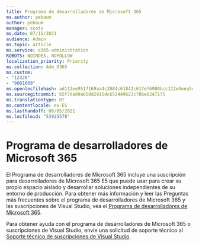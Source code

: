 ```yaml
---
title: Programa de desarrolladores de Microsoft 365
ms.author: pebaum
author: pebaum
manager: scotv
ms.date: 07/15/2021
audience: Admin
ms.topic: article
ms.service: o365-administration
ROBOTS: NOINDEX, NOFOLLOW
localization_priority: Priority
ms.collection: Adm_O365
ms.custom:
- "12320"
- "9001669"
ms.openlocfilehash: ad112ee9517169aa4c3884c61842c617ef6980bcc112e4eea5c9ec8b081df1c1
ms.sourcegitcommit: b5f7da89a650d2915dc652449623c78be6247175
ms.translationtype: HT
ms.contentlocale: es-ES
ms.lasthandoff: 08/05/2021
ms.locfileid: "53925578"
---
```

# <a name="microsoft-365-developer-program"></a>Programa de desarrolladores de Microsoft 365

El Programa de desarrolladores de Microsoft 365 incluye una suscripción para desarrolladores de Microsoft 365 E5 que puede usar para crear su propio espacio aislado y desarrollar soluciones independientes de su entorno de producción. Para obtener más información y leer las Preguntas más frecuentes sobre el programa de desarrolladores de Microsoft 365 y las suscripciones de Visual Studio, vea el [Programa de desarrolladores de Microsoft 365](/office/developer-program/microsoft-365-developer-program).

Para obtener ayuda con el programa de desarrolladores de Microsoft 365 o suscripciones de Visual Studio, envíe una solicitud de soporte técnico al [Soporte técnico de suscripciones de Visual Studio](https://visualstudio.microsoft.com/subscriptions/support/).